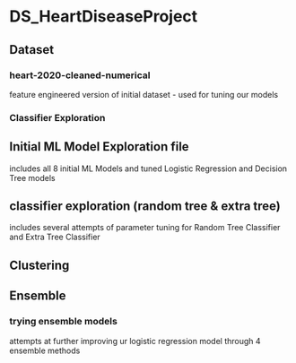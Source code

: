 # DS_HeartDiseaseProject
## Dataset
### heart-2020-cleaned-numerical
feature engineered version of initial dataset - used for tuning our models
### Classifier Exploration
## Initial ML Model Exploration file
includes all 8 initial ML Models and tuned Logistic Regression and Decision Tree models
## classifier exploration (random tree & extra tree)
includes several attempts of parameter tuning for Random Tree Classifier and Extra Tree Classifier

## Clustering

## Ensemble
### trying ensemble models
attempts at further improving ur logistic regression model through 4 ensemble methods
